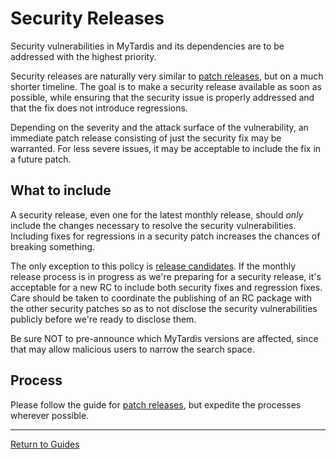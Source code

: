 # Security Releases

Security vulnerabilities in MyTardis and its dependencies are to be addressed
with the highest priority.

Security releases are naturally very similar to [patch releases](patch.md), but
on a much shorter timeline. The goal is to make a security release available as
soon as possible, while ensuring that the security issue is properly addressed
and that the fix does not introduce regressions.

Depending on the severity and the attack surface of the vulnerability, an
immediate patch release consisting of just the security fix may be warranted.
For less severe issues, it may be acceptable to include the fix in a future
patch.

## What to include

A security release, even one for the latest monthly release, should _only_
include the changes necessary to resolve the security vulnerabilities. Including
fixes for regressions in a security patch increases the chances of breaking
something.

The only exception to this policy is [release candidates](release-candidates.md).
If the monthly release process is in progress as we're preparing for a security
release, it's acceptable for a new RC to include both security fixes and
regression fixes. Care should be taken to coordinate the publishing of an RC
package with the other security patches so as to not disclose the security
vulnerabilities publicly before we're ready to disclose them.

Be sure NOT to pre-announce which MyTardis versions are affected, since that may
allow malicious users to narrow the search space.


## Process

Please follow the guide for [patch releases](patch.md), but expedite the processes
wherever possible.

---

[Return to Guides](../README.md#guides)
